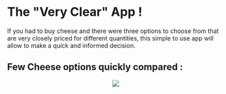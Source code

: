 
# The "Very Clear" App ! 

If you had to buy cheese and there were three options to choose from that are very closely priced for different quantities, this simple to use app will allow to make a quick and informed decision.


## Few Cheese options quickly compared : 
<p align="center">
  <img src="https://user-images.githubusercontent.com/109087066/178325916-474079a5-6f62-49b1-b75b-056c2d85659e.png"/>
</p>

